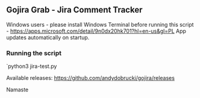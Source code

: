 ## Gojira Grab - Jira Comment Tracker

Windows users - please install Windows Terminal before running this script - https://apps.microsoft.com/detail/9n0dx20hk701?hl=en-us&gl=PL
App updates automatically on startup.

### Running the script

`python3 jira-test.py <jira id> <jira password>

Available releases:
https://github.com/andydobrucki/gojira/releases

Namaste

